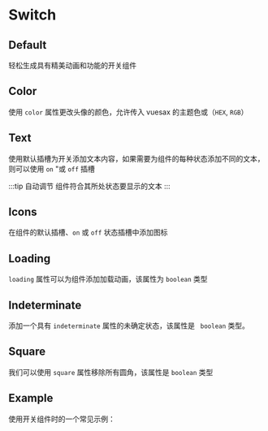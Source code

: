 # Switch

<card>

## Default

<docs-warn />

轻松生成具有精美动画和功能的开关组件

</card>

<card subtitle="Color">

## Color

使用 `color` 属性更改头像的颜色，允许传入 vuesax 的主题色或（`HEX`, `RGB`）

</card>

<card subtitle="Text">

## Text

使用默认插槽为开关添加文本内容，如果需要为组件的每种状态添加不同的文本，则可以使用 `on` "或 `off` 插槽

:::tip 自动调节
  组件符合其所处状态要显示的文本
:::

</card>

<card subtitle="Icons">

## Icons

在组件的默认插槽、`on` 或 `off` 状态插槽中添加图标

</card>

<card subtitle="Loading">

## Loading

`loading` 属性可以为组件添加加载动画，该属性为 `boolean` 类型

</card>

<card subtitle="Indeterminate">

## Indeterminate

添加一个具有 `indeterminate` 属性的未确定状态，该属性是 ` boolean` 类型。

</card>

<card subtitle="Square">

## Square

我们可以使用 `square` 属性移除所有圆角，该属性是 `boolean` 类型

</card>

<card subtitle="Example">

## Example

使用开关组件时的一个常见示例：

</card>

<script setup>
import Api from "../../../../theme/global-components/template/API"
</script>

<Api></Api>

